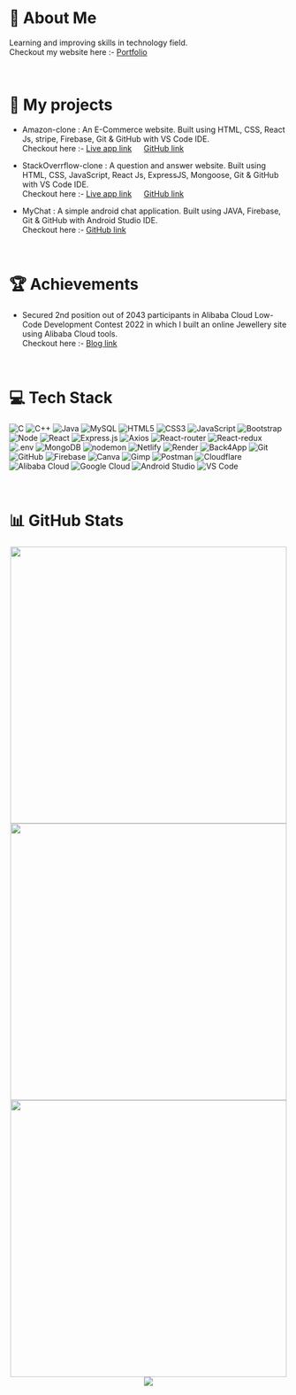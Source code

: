 # 💫 About Me

Learning and improving skills in technology field.<br/>
Checkout my website here :- [Portfolio](https://www.chhatreshkhatri.com)

<br/>

# 📝 My projects

- Amazon-clone : An E-Commerce website.
  Built using HTML, CSS, React Js, stripe, Firebase, Git & GitHub with VS Code IDE.<br/>
  Checkout here :- [Live app link](https://clone-a2550.web.app/) &emsp; [GitHub link](https://github.com/Chhatreshkhatri/amazon-clone)

- StackOverrflow-clone : A question and answer website.
  Built using HTML, CSS, JavaScript, React Js, ExpressJS, Mongoose, Git & GitHub with VS Code IDE.<br/>
  Checkout here :- [Live app link](https://stack-overflow-build.netlify.app/) &emsp; [GitHub link](https://github.com/Chhatreshkhatri/stack-overflow-clone)

- MyChat : A simple android chat application.
  Built using JAVA, Firebase, Git & GitHub with Android Studio IDE.<br>
  Checkout here :- [GitHub link](https://github.com/Chhatreshkhatri/MyChat)

<br>

# 🏆 Achievements

- Secured 2nd position out of 2043 participants in Alibaba Cloud Low-Code
Development Contest 2022 in which I built an online Jewellery site using
Alibaba Cloud tools.<br/>
Checkout here :- [Blog link](https://www.alibabacloud.com/blog/project-showcase-%7C-ramaa-creations_598812)

<br/>

# 💻 Tech Stack

![C](https://img.shields.io/badge/c-1563b1.svg?style=flat&logo=c&logoColor=white) 
![C++](https://img.shields.io/badge/c++-004488.svg?style=flat&logo=c%2B%2B&logoColor=white) 
![Java](https://img.shields.io/badge/Java-3a75b0?style=flat&logo=openjdk&logoColor=white) 
![MySQL](https://img.shields.io/badge/MySql-f29111.svg?style=flat&logo=mysql) 
![HTML5](https://img.shields.io/badge/HTML5-%23E34F26.svg?style=flat&logo=html5&logoColor=white) 
![CSS3](https://img.shields.io/badge/CSS3-%231572B6.svg?style=flat&logo=css3&logoColor=white) 
![JavaScript](https://img.shields.io/badge/JavaScript-%23323330.svg?style=flat&logo=javascript&logoColor=%23F7DF1E) 
![Bootstrap](https://img.shields.io/badge/bootstrap-702cf5.svg?style=flat&logo=bootstrap&logoColor=white) 
![Node](https://img.shields.io/badge/Node.js-233056.svg?style=flat&logo=nodedotjs) 
![React](https://img.shields.io/badge/ReactJS-282c34.svg?style=flat&logo=react&logoColor=61dafb) 
![Express.js](https://img.shields.io/badge/express.js-%23404d59.svg?style=flat&logo=express&logoColor=%2361DAFB) 
![Axios](https://img.shields.io/badge/Axios-5A29E4.svg?style=flat&logo=Axios&logoColor=white)
![React-router](https://img.shields.io/badge/React%20Router-CA4245.svg?style=flat&logo=React-Router&logoColor=white)
![React-redux](https://img.shields.io/badge/Redux-764ABC.svg?style=flat&logo=Redux&logoColor=white)
![.env](https://img.shields.io/badge/.ENV-ECD53F.svg?style=flat&logo=dotenv&logoColor=black)
![MongoDB](https://img.shields.io/badge/MongoDB-001e2b.svg?style=flat&logo=mongodb) 
![nodemon](https://img.shields.io/badge/nodemon-4f4d3f.svg?style=flat&logo=nodemon) 
![Netlify](https://img.shields.io/badge/netlify-%23000000.svg?style=flat&logo=netlify) 
![Render](https://img.shields.io/badge/render-1f1f1f.svg?style=flat&logo=render) 
![Back4App](https://img.shields.io/badge/-Back4App-10203a?logo=back4app) 
![Git](https://img.shields.io/badge/-Git-f0efe7?logo=git) 
![GitHub](https://img.shields.io/badge/-GitHUb-161b22?logo=github) 
![Firebase](https://img.shields.io/badge/firebase-%23039BE5.svg?style=flat&logo=firebase) 
![Canva](https://img.shields.io/badge/Canva-%2300C4CC.svg?style=flat&logo=Canva&logoColor=white) 
![Gimp](https://img.shields.io/badge/Gimp-0e2426.svg?style=flat&logo=gimp&logoColor=white) 
![Postman](https://img.shields.io/badge/Postman-FF6C37?style=flat&logo=postman&logoColor=white) 
![Cloudflare](https://img.shields.io/badge/Cloudflare-1d1d1d?style=flat&logo=cloudflare&logoColor=orange) 
![Alibaba Cloud](https://img.shields.io/badge/AlibabaCloud-2c3134?style=flat&logo=alibabacloud) 
![Google Cloud](https://img.shields.io/badge/GoogleCloud-5f6368?style=flat&logo=googlecloud) 
![Android Studio](https://img.shields.io/badge/Android%20Studio-3DDC84.svg?style=flat&logo=Android-Studio&logoColor=white)
![VS Code](https://img.shields.io/badge/VSCode-1f1f1f?logo=visualstudiocode&logoColor=026ec1)


<br/>

# 📊 GitHub Stats

<p align = "center">
<img src="https://github-readme-stats.vercel.app/api?username=chhatreshkhatri&theme=dark&hide_border=false&include_all_commits=true&count_private=true" width=500/> <br/>
<img src="https://github-readme-streak-stats.herokuapp.com/?user=chhatreshkhatri&theme=dark" width=500/><br/>
<img src="https://github-readme-stats.vercel.app/api/top-langs/?username=chhatreshkhatri&layout=compact&theme=dark&langs_count=10" width=500/><br/>
<img src="https://visitcount.itsvg.in/api?id=chhatreshkhatri&label=Profile%20Views&color=12&icon=5&pretty=false" />

</p>